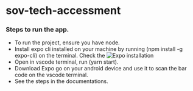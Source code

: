 # sov-tech-accessment

### Steps to run the app.

* To run the project, ensure you have node. 
* Install expo cli installed on your machine by running (npm install -g expo-cli) on the terminal. Check the ![Expo installation](https://docs.expo.dev/get-started/installation/) 
* Open in vscode terminal, run (yarn start). 
* Download Expo go on your android device and use it to scan the bar code on the vscode terminal. 
* See the steps in the documentations.
